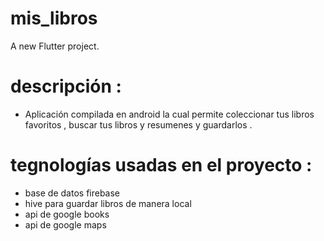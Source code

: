# mis_libros

A new Flutter project.
# descripción :
-  Aplicación compilada en android la cual permite coleccionar tus libros favoritos , buscar tus libros y resumenes y guardarlos .

 # tegnologías usadas en el proyecto : 
 - base de datos firebase 
 - hive para guardar libros de manera local 
 - api de google books 
 - api de google maps 